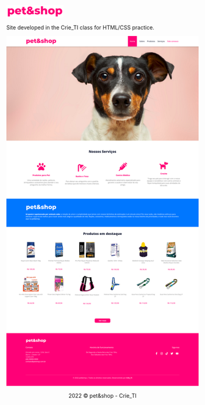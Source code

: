 <img src="/assets/logo-colored.svg" alt="My cool logo" width="150px"/>

Site developed in the Crie_TI class for HTML/CSS practice.

<img src="printOfWebsite.png" alt="My cool logo"/>

<p align="center">2022 © pet&shop - Crie_TI<p>
